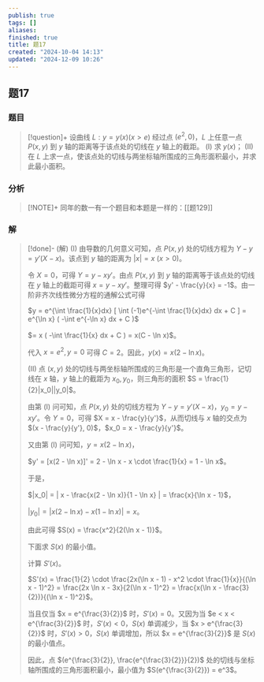 ```yaml
---
publish: true
tags: []
aliases: 
finished: true
title: 题17
created: "2024-10-04 14:13"
updated: "2024-12-09 10:26"
---
```

## 题17
### 题目
> [!question]+
> 设曲线 $L: y = y(x) (x > e)$ 经过点 $(e^2, 0)$，$L$ 上任意一点 $P(x, y)$ 到 $y$ 轴的距离等于该点处的切线在 $y$ 轴上的截距。
> (I) 求 $y(x)$；
> (II) 在 $L$ 上求一点，使该点处的切线与两坐标轴所围成的三角形面积最小，并求此最小面积。
### 分析
> [!NOTE]+
> 同年的数一有一个题目和本题是一样的：[[题129]]
### 解
> [!done]-
> (解) (I) 由导数的几何意义可知，点 $P(x, y)$ 处的切线方程为 $Y - y = y'(X - x)$。该点到 $y$ 轴的距离为 $|x| = x$ ($x > 0$)。
> 
> 令 $X = 0$，可得 $Y = y - xy'$。由点 $P(x, y)$ 到 $y$ 轴的距离等于该点处的切线在 $y$ 轴上的截距可得 $x = y - xy'$。整理可得 $y' - \frac{y}{x} = -1$。由一阶非齐次线性微分方程的通解公式可得
> 
> $y = e^{\int \frac{1}{x}dx} [ \int (-1)e^{-\int \frac{1}{x}dx} dx + C ] = e^{\ln x} ( -\int e^{-\ln x} dx + C )$
> 
> $= x ( -\int \frac{1}{x} dx + C ) = x(C - \ln x)$。
> 
> 代入 $x = e^2, y = 0$ 可得 $C = 2$。因此，$y(x) = x(2 - \ln x)$。
> 
> (II) 点 $(x, y)$ 处的切线与两坐标轴所围成的三角形是一个直角三角形，记切线在 $x$ 轴，$y$ 轴上的截距为 $x_0, y_0$，则三角形的面积 $S = \frac{1}{2}|x_0||y_0|$。
> 
> 由第 (I) 问可知，点 $P(x, y)$ 处的切线方程为 $Y - y = y'(X - x)$，$y_0 = y - xy'$。令 $Y = 0$，可得 $X = x - \frac{y}{y'}$，从而切线与 $x$ 轴的交点为 $(x - \frac{y}{y'}, 0)$，$x_0 = x - \frac{y}{y'}$。
> 
> 又由第 (I) 问可知，$y = x(2 - \ln x)$，
> 
> $y' = [x(2 - \ln x)]' = 2 - \ln x - x \cdot \frac{1}{x} = 1 - \ln x$。
> 
> 于是，
> 
> $|x_0| = | x - \frac{x(2 - \ln x)}{1 - \ln x} | = \frac{x}{\ln x - 1}$，
> 
> $|y_0| = |x(2 - \ln x) - x(1 - \ln x)| = x$。
> 
> 由此可得 $S(x) = \frac{x^2}{2(\ln x - 1)}$。
> 
> 下面求 $S(x)$ 的最小值。
> 
> 计算 $S'(x)$。
> 
> $S'(x) = \frac{1}{2} \cdot \frac{2x(\ln x - 1) - x^2 \cdot \frac{1}{x}}{(\ln x - 1)^2} = \frac{2x \ln x - 3x}{2(\ln x - 1)^2} = \frac{x(\ln x - \frac{3}{2})}{(\ln x - 1)^2}$。
> 
> 当且仅当 $x = e^{\frac{3}{2}}$ 时，$S'(x) = 0$。又因为当 $e < x < e^{\frac{3}{2}}$ 时，$S'(x) < 0$，$S(x)$ 单调减少，当 $x > e^{\frac{3}{2}}$ 时，$S'(x) > 0$，$S(x)$ 单调增加，所以 $x = e^{\frac{3}{2}}$ 是 $S(x)$ 的最小值点。
> 
> 因此，点 $(e^{\frac{3}{2}}, \frac{e^{\frac{3}{2}}}{2})$ 处的切线与坐标轴所围成的三角形面积最小，最小值为 $S(e^{\frac{3}{2}}) = e^3$。